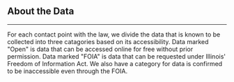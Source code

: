 ## About the Data
<hr>
For each contact point with the law, we divide the data that is known to be collected into three catagories based on its accessibility. Data marked "Open" is data that can be accessed online for free without prior permission. Data marked "FOIA" is data that can be requested under Illinois' Freedom of Information Act. We also have a category for data is confirmed to be inaccessible even through the FOIA.
